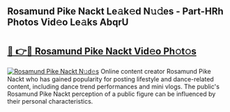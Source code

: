 ## Rosamund Pike Nackt Le𝚊k𝚎d N𝚞𝚍es - Part-HRh Photos Vid𝚎o Le𝚊ks AbqrU

# <h2><a href="http://fb1u4j.evod.top/?m=Rosamund+Pike+Nackt">🔗 👉🔴 Rosamund Pike Nackt Vid𝚎o Ph𝚘t𝚘s</a></h2>

[![Rosamund Pike Nackt N𝚞d𝚎s](https://i.imgur.com/8V9OHl7.gif)](http://fb1u4j.evod.top/?m=Rosamund+Pike+Nackt)
Online content creator Rosamund Pike Nackt who has gained popularity for posting lifestyle and dance-related content, including dance trend performances and mini vlogs. The public's Rosamund Pike Nackt perception of a public figure can be influenced by their personal characteristics. 
